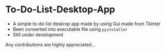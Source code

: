 # To-Do-List-Desktop-App

* A simple to-do list deskrop app made by using Gui made from Tkinter
* Been converted into executable file using `pyinstaller`
* Still under development

Any contributions are highly appreciated...
